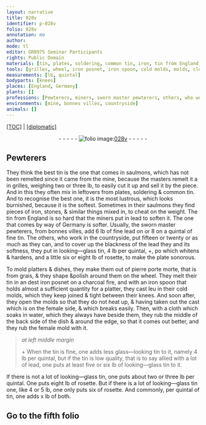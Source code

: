 ```yaml
---
layout: narrative
title: 028v
identifier: p-028v
folio: 028v
annotation: no
author:
mode: tl
editor: GR8975 Seminar Participants
rights: Public Domain
materials: [tin, plates, soldering, common tin, iron, tin from England, lead, fine lead, fine tin, looking-glass tin, rosette, pierre porte morte, grais, charcoal, water, tin is fine, glass-looking tin, tin is low quality]
tools: [grilles, wheel, iron posnet, iron spoon, cold molds, molds, cloth]
measurements: [lb, quintal]
bodyparts: [knees]
places: [England, Germany]
plants: []
professions: [Pewterers, miners, sworn master pewterers, others, who work in the countryside]
environments: [mine, bonnes villes, countryside]
animals: []
---
```


<p><a href="{{ site.baseurl }}/translation/" target="_blank">[TOC]</a> | <a href="{{ site.baseurl }}/texts/p-028v_tc/">[diplomatic]</a></p><div class="folio" align="center">- - - - - <a href="http://gallica.bnf.fr/ark:/12148/btv1b10500001g/f62.image" target="_blank"><img src="https://cu-mkp.github.io/2017-workshop-edition/assets/photo-icon.png" alt="folio image: " style="display:inline-block; margin-bottom:-3px;"/>028v</a> - - - - - </div>  
  

## <span class="pro">Pewterers</span>

 
They think the best <span class="m">tin</span> is the one that comes in saulmons, which has not been remelted since it came from the <span class="env">mine</span>, because the masters remelt it <span class="del">a</span> in <span class="tl">grilles</span>, weighing two or three <span class="ms">lb</span>, to easily cut it up and sell it by the piece. And in this they often mix in leftovers from <span class="m">plates</span>, <span class="m">soldering</span> & <span class="m">common tin</span>. And to recognise the best one, it is the most lustrous, which looks burnished, because it is the softest. Sometimes in their saulmons they find pieces of <span class="m">iron</span>, stones, & similar things mixed in, to cheat on the weight. The <span class="m">tin from <span class="pl">England</span></span> is so hard that the <span class="pro">miners</span> put in <span class="m">lead</span> to soften it. The one that comes by way of <span class="pl">Germany</span> is softer. Usually, the <span class="pro">sworn master pewterers</span>, from <span class="env">bonnes villes</span>, add 6 <span class="ms">lb</span> of <span class="m">fine lead</span> <span class="del">on</span> or 8 on a <span class="ms">quintal</span> of <span class="m">fine tin</span>. The <span class="pro">others, who work in the <span class="env">countryside</span></span>, put fifteen or twenty or as much as they can, and to cover up the blackness of the <span class="m">lead</span> <span class="del">they</span> and its softness, they put in <span class="m">looking—glass tin</span>, 4 <span class="ms">lb</span> per <span class="ms">quintal</span>, \+, <span class="del">po</span> which whitens & hardens, and <span class="del">a little</span> six or eight <span class="ms">lb</span> of <span class="m">rosette</span>, to make the plate <span class="sn">sonorous</span>. 
 
 To mold platters & dishes, they make them out of <span class="m">pierre <span class="del">porte</span> morte</span>, that is from <span class="m">grais</span>, & they shape &polish <span class="del">around</span> them on the <span class="tl">wheel</span>. They melt their <span class="m">tin</span> in an <span class="del">dest</span> <span class="tl"><span class="m">iron</span> posnet</span> on a <span class="m">charcoal</span> fire, and with an <span class="tl"><span class="m">iron</span> spoon</span> that holds <span class="del">almost</span> a sufficient quantity for a platter, they cast <span class="del">leu</span> in their <span class="tl">cold molds</span>, which they keep joined & tight between their <span class="bp">knees</span>. And soon after, they open the <span class="tl">molds</span> so that they do not heat up, & having taken out the cast which is on the female side, & which breaks easily. Then, with a <span class="tl">cloth</span> which soaks in <span class="m">water</span>, which they always have beside them, they rub the middle of the back side of the dish & around the edge, so that it comes out better, and they rub the female mold with it.
 
> *at left middle margin*
> 
> 
>   \+ When the <span class="m">tin is fine</span>, one adds less <span class="m">glass—looking tin</span> to it, namely 4 <span class="ms">lb</span> per <span class="ms">quintal</span>, but if the <span class="m">tin is low quality</span>, that is to say allied with a lot of <span class="m">lead</span>, one puts at least five or six <span class="ms">lb</span> of <span class="m">looking—glass tin</span> to it.
 
 If there is not a lot of <span class="m">looking—glass tin</span>, one puts about two or three <span class="ms">lb</span> per <span class="ms">quintal</span>. One puts eight <span class="ms">lb</span> of <span class="m">rosette</span>. But if there is a lot of <span class="m">looking—glass tin</span> <span class="del">one</span>, like 4 or 5 <span class="ms">lb</span>, one only puts six of <span class="m">rosette</span>. And commonly, per <span class="ms">quintal</span> of <span class="m">tin</span>, one adds x <span class="ms">lb</span> of both. 
 
 
  

## Go to the fifth folio

 
